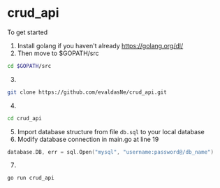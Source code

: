 # crud_api
To get started
1. Install golang if you haven't already https://golang.org/dl/
2. Then move to $GOPATH/src 
```sh
cd $GOPATH/src
```
3. 
```sh 
git clone https://github.com/evaldasNe/crud_api.git
```
4. 
```sh 
cd crud_api
```
5. Import database structure from file ```db.sql``` to your local database
6. Modify database connection in main.go at line 19
```go
database.DB, err = sql.Open("mysql", "username:password@/db_name")
```
7. 
```sh 
go run crud_api
```
